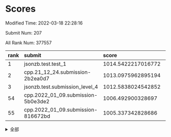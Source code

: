 # Scores

Modified Time: 2022-03-18 22:28:16

Submit Num: 207

All Rank Num: 377557

| rank |               submit               |       score        |       sigma        | pk_num |
| :--- | :--------------------------------- | :----------------- | :----------------- | :----- |
| 1    | jsonzb.test.test_1                 | 1014.5422217016772 | 0.8267250776605646 | 7295   |
| 2    | cpp.21_12_24.submission-2b2ea0d7   | 1013.0975962895194 | 0.8089134734711246 | 7295   |
| 3    | jsonzb.test.submission_level_4     | 1012.5838024542852 | 0.7982103551234477 | 7296   |
| 54   | cpp.2022_01_09.submission-5b0e3de2 | 1006.492900328697  | 0.7251149724335441 | 7293   |
| 55   | cpp.2022_01_09.submission-816672bd | 1005.337342828686  | 0.725300789377563  | 7296   |


<details>
<summary>全部</summary>

| rank |                 submit                 |       score        |       sigma        | pk_num |
| :--- | :------------------------------------- | :----------------- | :----------------- | :----- |
| 1    | jsonzb.test.test_1                     | 1014.5422217016772 | 0.8267250776605646 | 7295   |
| 2    | cpp.21_12_24.submission-2b2ea0d7       | 1013.0975962895194 | 0.8089134734711246 | 7295   |
| 3    | jsonzb.test.submission_level_4         | 1012.5838024542852 | 0.7982103551234477 | 7296   |
| 4    | gobigger.level_3.submission_level_3_36 | 1011.781978531577  | 0.7779350972136263 | 7298   |
| 5    | gobigger.level_3.submission_level_3_25 | 1011.1479145001323 | 0.7864147159961264 | 7293   |
| 6    | gobigger.level_3.submission_level_3_14 | 1011.0885995025086 | 0.7758881684333271 | 7295   |
| 7    | gobigger.level_3.submission_level_3_38 | 1011.0002452486119 | 0.7552608644316794 | 7291   |
| 8    | gobigger.level_3.submission_level_3_47 | 1010.8437077212469 | 0.7605930879189775 | 7294   |
| 9    | gobigger.level_3.submission_level_3_40 | 1010.8172185668632 | 0.7633255665361905 | 7297   |
| 10   | gobigger.level_3.submission_level_3_16 | 1010.7889720853836 | 0.770921416819448  | 7301   |
| 11   | gobigger.level_3.submission_level_3_24 | 1010.7663453694208 | 0.7389702797666724 | 7297   |
| 12   | gobigger.level_3.submission_level_3_44 | 1010.732688356538  | 0.7882058939668031 | 7293   |
| 13   | gobigger.level_3.submission_level_3_33 | 1010.6508970841143 | 0.748136611527369  | 7300   |
| 14   | gobigger.level_3.submission_level_3_6  | 1010.561861334846  | 0.7667048949982191 | 7296   |
| 15   | gobigger.level_3.submission_level_3_28 | 1010.5217909069912 | 0.781427862725792  | 7295   |
| 16   | gobigger.level_3.submission_level_3_42 | 1010.503223794876  | 0.7703538708474944 | 7300   |
| 17   | gobigger.level_3.submission_level_3_18 | 1010.476462738825  | 0.7362202402750491 | 7292   |
| 18   | gobigger.level_3.submission_level_3_5  | 1010.4665750098769 | 0.7363776704236596 | 7294   |
| 19   | gobigger.level_3.submission_level_3_37 | 1010.4541829432145 | 0.7546814563355756 | 7294   |
| 20   | gobigger.level_3.submission_level_3_21 | 1010.4228455230527 | 0.7557254588557902 | 7302   |
| 21   | gobigger.level_3.submission_level_3_46 | 1010.4071149460124 | 0.765054486293006  | 7295   |
| 22   | gobigger.level_3.submission_level_3_11 | 1010.2898171033396 | 0.7553855744872817 | 7294   |
| 23   | gobigger.level_3.submission_level_3_10 | 1010.2491454968462 | 0.7706168166137647 | 7301   |
| 24   | gobigger.level_3.submission_level_3_7  | 1010.2468918484794 | 0.7622512194345682 | 7295   |
| 25   | gobigger.level_3.submission_level_3_22 | 1010.2256306606212 | 0.7401356607015466 | 7290   |
| 26   | gobigger.level_3.submission_level_3_17 | 1010.2146008192519 | 0.7537623511685889 | 7294   |
| 27   | gobigger.level_3.submission_level_3_3  | 1010.1126491723794 | 0.7483612536031907 | 7296   |
| 28   | gobigger.level_3.submission_level_3_35 | 1010.0791551220847 | 0.7427043381255368 | 7303   |
| 29   | gobigger.level_3.submission_level_3_32 | 1010.0789803745583 | 0.7643620366221138 | 7295   |
| 30   | gobigger.level_3.submission_level_3_45 | 1010.0558205029624 | 0.7640990526745141 | 7297   |
| 31   | gobigger.level_3.submission_level_3_49 | 1010.0167367913103 | 0.754932307512484  | 7297   |
| 32   | gobigger.level_3.submission_level_3_43 | 1009.9406722944016 | 0.777567655011971  | 7294   |
| 33   | gobigger.level_3.submission_level_3_2  | 1009.8386777383407 | 0.762068888844585  | 7299   |
| 34   | gobigger.level_3.submission_level_3_12 | 1009.8111250329754 | 0.7586683569838775 | 7298   |
| 35   | gobigger.level_3.submission_level_3_39 | 1009.7697304697717 | 0.7661361692164396 | 7296   |
| 36   | gobigger.level_3.submission_level_3_0  | 1009.7397329798135 | 0.7240148241691946 | 7300   |
| 37   | gobigger.level_3.submission_level_3_26 | 1009.6665235069435 | 0.7619302562268954 | 7296   |
| 38   | gobigger.level_3.submission_level_3_1  | 1009.6111889146711 | 0.7703148851390019 | 7293   |
| 39   | gobigger.level_3.submission_level_3_23 | 1009.6011261403395 | 0.7603177142227161 | 7293   |
| 40   | gobigger.level_3.submission_level_3_9  | 1009.5440651579268 | 0.7725088159430755 | 7285   |
| 41   | gobigger.level_3.submission_level_3_19 | 1009.4986464440823 | 0.7575874149292892 | 7289   |
| 42   | gobigger.level_3.submission_level_3_8  | 1009.4228905479541 | 0.740619357807194  | 7298   |
| 43   | gobigger.level_3.submission_level_3_20 | 1009.4067056538846 | 0.7541398144203181 | 7298   |
| 44   | gobigger.level_3.submission_level_3_4  | 1009.4024749385306 | 0.7702754337029986 | 7294   |
| 45   | gobigger.level_3.submission_level_3_34 | 1009.3031052498264 | 0.7621575515868666 | 7299   |
| 46   | gobigger.level_3.submission_level_3_41 | 1009.2896057201348 | 0.7375676630520749 | 7295   |
| 47   | gobigger.level_3.submission_level_3_27 | 1009.2410147269119 | 0.7353344608766135 | 7295   |
| 48   | gobigger.level_3.submission_level_3_29 | 1009.2312776282969 | 0.7620680132493368 | 7301   |
| 49   | gobigger.level_3.submission_level_3_30 | 1009.167682008549  | 0.7345393852650557 | 7293   |
| 50   | gobigger.level_3.submission_level_3_13 | 1009.1532664481807 | 0.762932539564853  | 7294   |
| 51   | gobigger.level_3.submission_level_3_15 | 1009.0903906124624 | 0.7520828868798027 | 7298   |
| 52   | gobigger.level_3.submission_level_3_31 | 1008.9494022839626 | 0.744006973296357  | 7294   |
| 53   | gobigger.level_3.submission_level_3_48 | 1008.3467491107979 | 0.7425745489527055 | 7293   |
| 54   | cpp.2022_01_09.submission-5b0e3de2     | 1006.492900328697  | 0.7251149724335441 | 7293   |
| 55   | cpp.2022_01_09.submission-816672bd     | 1005.337342828686  | 0.725300789377563  | 7296   |
| 56   | gobigger.level_1.submission_level_1_37 | 1004.9375648117251 | 0.7269305585216154 | 7294   |
| 57   | gobigger.level_1.submission_level_1_48 | 1004.8774858404506 | 0.7131094284054118 | 7287   |
| 58   | gobigger.level_1.submission_level_1_32 | 1004.5885686455578 | 0.7311398216496503 | 7299   |
| 59   | gobigger.level_1.submission_level_1_20 | 1004.4152663017217 | 0.7306645497757119 | 7295   |
| 60   | gobigger.level_1.submission_level_1_2  | 1004.2660409718593 | 0.7216034833804224 | 7294   |
| 61   | gobigger.level_1.submission_level_1_43 | 1004.1121390693306 | 0.7203085326273395 | 7296   |
| 62   | gobigger.level_1.submission_level_1_45 | 1004.084752960393  | 0.7292570479080486 | 7300   |
| 63   | gobigger.level_1.submission_level_1_30 | 1004.0514802758119 | 0.7189456982488256 | 7294   |
| 64   | gobigger.level_1.submission_level_1_16 | 1004.0076819157802 | 0.722378486422495  | 7298   |
| 65   | gobigger.level_1.submission_level_1_18 | 1003.9495965077963 | 0.7100988014340546 | 7295   |
| 66   | gobigger.level_1.submission_level_1_49 | 1003.8704948692474 | 0.7126086075060567 | 7295   |
| 67   | gobigger.level_1.submission_level_1_36 | 1003.806736111642  | 0.7191759706967111 | 7297   |
| 68   | gobigger.level_1.submission_level_1_27 | 1003.6840250262669 | 0.7201450991575937 | 7295   |
| 69   | gobigger.level_1.submission_level_1_0  | 1003.6515590870684 | 0.7124493128591196 | 7295   |
| 70   | gobigger.level_1.submission_level_1_9  | 1003.6115661195281 | 0.7127850544820676 | 7298   |
| 71   | gobigger.level_1.submission_level_1_26 | 1003.6062068038135 | 0.7217376086968986 | 7297   |
| 72   | gobigger.level_1.submission_level_1_10 | 1003.601017849887  | 0.7213558860702928 | 7296   |
| 73   | gobigger.level_1.submission_level_1_17 | 1003.5847791270945 | 0.713833519393971  | 7293   |
| 74   | gobigger.level_1.submission_level_1_35 | 1003.5171224644394 | 0.7142010831478925 | 7298   |
| 75   | gobigger.level_1.submission_level_1_28 | 1003.4830401703407 | 0.730240459713198  | 7299   |
| 76   | gobigger.level_1.submission_level_1_34 | 1003.476478428994  | 0.7169770641211917 | 7295   |
| 77   | gobigger.level_1.submission_level_1_11 | 1003.4604175884369 | 0.7235173585280272 | 7294   |
| 78   | gobigger.level_1.submission_level_1_7  | 1003.4391231886835 | 0.7127012966087759 | 7295   |
| 79   | gobigger.level_1.submission_level_1_46 | 1003.3540392554397 | 0.7198791071968118 | 7293   |
| 80   | gobigger.level_1.submission_level_1_19 | 1003.3343949138103 | 0.7227183792973362 | 7291   |
| 81   | gobigger.level_1.submission_level_1_40 | 1003.3324294999325 | 0.7128353469571268 | 7289   |
| 82   | gobigger.level_1.submission_level_1_24 | 1003.2506859683997 | 0.7187668224837757 | 7301   |
| 83   | gobigger.level_1.submission_level_1_44 | 1003.2005984137226 | 0.7297496132360993 | 7296   |
| 84   | gobigger.level_1.submission_level_1_5  | 1003.1821436489959 | 0.7257375945211302 | 7293   |
| 85   | gobigger.level_1.submission_level_1_22 | 1003.173795776955  | 0.720699421129406  | 7299   |
| 86   | gobigger.level_1.submission_level_1_25 | 1003.1553828066234 | 0.7271500438330442 | 7296   |
| 87   | gobigger.level_1.submission_level_1_12 | 1003.1341697449438 | 0.7121941660397857 | 7297   |
| 88   | gobigger.level_1.submission_level_1_21 | 1003.1223010952168 | 0.7143020459947435 | 7299   |
| 89   | gobigger.level_1.submission_level_1_1  | 1003.0892983942902 | 0.7129809829834961 | 7292   |
| 90   | gobigger.level_1.submission_level_1_42 | 1003.0848333696078 | 0.7124339473233063 | 7291   |
| 91   | gobigger.level_1.submission_level_1_23 | 1003.0571705224016 | 0.7194669171264353 | 7298   |
| 92   | gobigger.level_1.submission_level_1_39 | 1003.040357232561  | 0.7125055663440955 | 7292   |
| 93   | gobigger.level_1.submission_level_1_33 | 1003.0001465708658 | 0.716102104008691  | 7295   |
| 94   | gobigger.level_1.submission_level_1_6  | 1002.878520141084  | 0.7205472363475804 | 7299   |
| 95   | gobigger.level_1.submission_level_1_8  | 1002.8586377506831 | 0.7147926131692542 | 7292   |
| 96   | gobigger.level_1.submission_level_1_41 | 1002.8485344505497 | 0.723304255279009  | 7301   |
| 97   | gobigger.level_1.submission_level_1_13 | 1002.827328848258  | 0.7166216110366921 | 7300   |
| 98   | gobigger.level_1.submission_level_1_15 | 1002.824938917053  | 0.7100606223383904 | 7292   |
| 99   | gobigger.level_1.submission_level_1_14 | 1002.7989367260059 | 0.7076048091161409 | 7298   |
| 100  | gobigger.level_1.submission_level_1_47 | 1002.7852102494365 | 0.7103401399856201 | 7295   |
| 101  | gobigger.level_1.submission_level_1_3  | 1002.6279228242614 | 0.716916760180061  | 7295   |
| 102  | gobigger.level_1.submission_level_1_31 | 1002.5950837876422 | 0.7127140704646678 | 7294   |
| 103  | gobigger.level_1.submission_level_1_38 | 1002.567536311804  | 0.7194165406675045 | 7295   |
| 104  | gobigger.level_1.submission_level_1_29 | 1002.344754751909  | 0.7141123376610904 | 7296   |
| 105  | gobigger.level_1.submission_level_1_4  | 1001.9372939021001 | 0.7122879913830876 | 7300   |
| 106  | gobigger.random.submission_random_42   | 997.8673563276102  | 0.7117183040298108 | 7298   |
| 107  | gobigger.random.submission_random_11   | 997.2776714799945  | 0.7125985696339312 | 7294   |
| 108  | gobigger.random.submission_random_30   | 997.1916478489709  | 0.7086317242846136 | 7295   |
| 109  | gobigger.random.submission_random_18   | 997.0362021992488  | 0.6989119340792544 | 7295   |
| 110  | gobigger.random.submission_random_7    | 997.0171933190052  | 0.7083317588476223 | 7294   |
| 111  | gobigger.random.submission_random_17   | 996.6549635194164  | 0.7086604193401332 | 7290   |
| 112  | gobigger.random.submission_random_6    | 996.5694775535425  | 0.7173339227445645 | 7295   |
| 113  | gobigger.random.submission_random_31   | 996.5118852399619  | 0.7124631463397771 | 7297   |
| 114  | gobigger.random.submission_random_44   | 996.4896627236596  | 0.7052649570894406 | 7295   |
| 115  | gobigger.random.submission_random_45   | 996.4846235989202  | 0.7070660533389592 | 7297   |
| 116  | gobigger.random.submission_random_36   | 996.4781535341212  | 0.7118400291809038 | 7296   |
| 117  | gobigger.random.submission_random_49   | 996.4742092572316  | 0.7112166059411242 | 7294   |
| 118  | gobigger.random.submission_random_5    | 996.3430207742438  | 0.6967955588469625 | 7300   |
| 119  | gobigger.random.submission_random_9    | 996.306636814176   | 0.7019160916183419 | 7297   |
| 120  | gobigger.random.submission_random_12   | 996.1857409116799  | 0.7080690235047477 | 7294   |
| 121  | gobigger.random.submission_random_0    | 996.1623935269689  | 0.7107329274350903 | 7290   |
| 122  | gobigger.random.submission_random_15   | 996.1454899107968  | 0.7143042674281064 | 7299   |
| 123  | gobigger.random.submission_random_25   | 996.0219488854258  | 0.7290965015655707 | 7295   |
| 124  | gobigger.random.submission_random_48   | 995.987206263197   | 0.7093741885321435 | 7295   |
| 125  | gobigger.random.submission_random_39   | 995.9847199493155  | 0.6935767735711544 | 7297   |
| 126  | gobigger.random.submission_random_33   | 995.9402358624255  | 0.7155460632281815 | 7295   |
| 127  | gobigger.random.submission_random_37   | 995.9239775129764  | 0.7103953317013021 | 7298   |
| 128  | gobigger.random.submission_random_2    | 995.8101172842548  | 0.718598863777338  | 7298   |
| 129  | gobigger.random.submission_random_26   | 995.8082537711603  | 0.7122388966106576 | 7295   |
| 130  | gobigger.random.submission_random_28   | 995.7830197580449  | 0.7030334961162327 | 7294   |
| 131  | gobigger.random.submission_random_16   | 995.735598573818   | 0.724539924748916  | 7293   |
| 132  | gobigger.random.submission_random_47   | 995.7254255882548  | 0.7136314286638564 | 7293   |
| 133  | gobigger.random.submission_random_34   | 995.7228291217764  | 0.7285373556156396 | 7292   |
| 134  | gobigger.random.submission_random_20   | 995.7105139495757  | 0.7081662672330775 | 7296   |
| 135  | gobigger.random.submission_random_10   | 995.7010182648261  | 0.7100480352333717 | 7295   |
| 136  | gobigger.random.submission_random_38   | 995.6804138496021  | 0.7144952221247335 | 7298   |
| 137  | gobigger.random.submission_random_40   | 995.6746887998564  | 0.7026299367973045 | 7294   |
| 138  | gobigger.random.submission_random_23   | 995.668441284185   | 0.7085693386096682 | 7296   |
| 139  | gobigger.random.submission_random_14   | 995.6326273759428  | 0.7135417355576809 | 7298   |
| 140  | gobigger.random.submission_random_27   | 995.6194044241896  | 0.7186571941197085 | 7298   |
| 141  | gobigger.random.submission_random_3    | 995.5709873143459  | 0.708674443441509  | 7296   |
| 142  | gobigger.random.submission_random_4    | 995.5440162364227  | 0.7207520983956027 | 7294   |
| 143  | gobigger.random.submission_random_32   | 995.5179117998744  | 0.720155072317603  | 7296   |
| 144  | gobigger.random.submission_random_35   | 995.4929224822909  | 0.7241984999640181 | 7297   |
| 145  | gobigger.random.submission_random_8    | 995.4914775166717  | 0.7122522507671694 | 7299   |
| 146  | gobigger.random.submission_random_29   | 995.4877256135117  | 0.7080404265590315 | 7299   |
| 147  | gobigger.random.submission_random_1    | 995.3943912268928  | 0.7087376664166923 | 7292   |
| 148  | gobigger.random.submission_random_24   | 995.2920628037326  | 0.7145457431196719 | 7292   |
| 149  | gobigger.random.submission_random_21   | 995.1520528686793  | 0.7116989790744356 | 7299   |
| 150  | gobigger.random.submission_random_41   | 995.1448239848182  | 0.7025994612981438 | 7298   |
| 151  | gobigger.random.submission_random_22   | 995.0823979326095  | 0.7197125216267711 | 7299   |
| 152  | gobigger.random.submission_random_43   | 994.9923926122472  | 0.7015068916477694 | 7292   |
| 153  | gobigger.random.submission_random_13   | 994.9915242945708  | 0.7017523423162664 | 7297   |
| 154  | gobigger.random.submission_random_46   | 994.8528583906734  | 0.7175437352755912 | 7299   |
| 155  | gobigger.random.submission_random_19   | 994.3179800165638  | 0.7330538502539505 | 7295   |
| 156  | gobigger.level_2.submission_level_2_43 | 994.2327396585715  | 0.730125437983886  | 7298   |
| 157  | gobigger.level_2.submission_level_2_14 | 993.363281875478   | 0.7350953471502482 | 7295   |
| 158  | gobigger.level_2.submission_level_2_37 | 993.3469031055647  | 0.7389797096857569 | 7297   |
| 159  | gobigger.level_2.submission_level_2_46 | 993.0779312182607  | 0.7318248798668658 | 7298   |
| 160  | gobigger.level_2.submission_level_2_13 | 993.044432444681   | 0.738016660648019  | 7294   |
| 161  | gobigger.level_2.submission_level_2_42 | 993.0384393372483  | 0.7436377885176356 | 7294   |
| 162  | gobigger.level_2.submission_level_2_39 | 992.9154824161029  | 0.7390792963861506 | 7295   |
| 163  | gobigger.level_2.submission_level_2_36 | 992.9113100242557  | 0.7494710418569526 | 7301   |
| 164  | gobigger.level_2.submission_level_2_16 | 992.8691727262222  | 0.7483094178599167 | 7300   |
| 165  | gobigger.level_2.submission_level_2_17 | 992.6440401164912  | 0.7463515914485356 | 7297   |
| 166  | gobigger.level_2.submission_level_2_49 | 992.5900096398493  | 0.7408530964629587 | 7299   |
| 167  | gobigger.level_2.submission_level_2_47 | 992.5272648511104  | 0.738400538976879  | 7295   |
| 168  | gobigger.level_2.submission_level_2_22 | 992.5221608918486  | 0.7387760069690484 | 7299   |
| 169  | gobigger.level_2.submission_level_2_9  | 992.5177581309925  | 0.7452198792010891 | 7296   |
| 170  | gobigger.level_2.submission_level_2_7  | 992.3796067717226  | 0.7353999516133596 | 7296   |
| 171  | gobigger.level_2.submission_level_2_11 | 992.3555627328794  | 0.7335650552721668 | 7299   |
| 172  | gobigger.level_2.submission_level_2_15 | 992.3198884924013  | 0.761225580682586  | 7299   |
| 173  | gobigger.level_2.submission_level_2_0  | 992.2769894339295  | 0.7418622144500031 | 7298   |
| 174  | gobigger.level_2.submission_level_2_18 | 992.2644901803463  | 0.7532340578975034 | 7295   |
| 175  | gobigger.level_2.submission_level_2_1  | 992.1983529717944  | 0.7297728394904953 | 7299   |
| 176  | gobigger.level_2.submission_level_2_48 | 992.1062552502424  | 0.7674166996034913 | 7293   |
| 177  | gobigger.level_2.submission_level_2_38 | 992.0050734225479  | 0.7428898552365372 | 7302   |
| 178  | gobigger.level_2.submission_level_2_45 | 991.9994893474908  | 0.7317376572533661 | 7294   |
| 179  | gobigger.level_2.submission_level_2_6  | 991.9570417225932  | 0.7416850919660268 | 7296   |
| 180  | gobigger.level_2.submission_level_2_32 | 991.9430195642115  | 0.7465233774303173 | 7292   |
| 181  | gobigger.level_2.submission_level_2_44 | 991.9318354226285  | 0.7580907169679362 | 7289   |
| 182  | gobigger.level_2.submission_level_2_25 | 991.8817235104891  | 0.73859680334386   | 7297   |
| 183  | gobigger.level_2.submission_level_2_30 | 991.8435315382833  | 0.7485157649628781 | 7297   |
| 184  | gobigger.level_2.submission_level_2_29 | 991.8402589868533  | 0.7378789041690929 | 7297   |
| 185  | gobigger.level_2.submission_level_2_26 | 991.7440707389572  | 0.7676834217808974 | 7297   |
| 186  | gobigger.level_2.submission_level_2_24 | 991.6054404827901  | 0.7471282547677393 | 7291   |
| 187  | gobigger.level_2.submission_level_2_2  | 991.5705751787349  | 0.7424041045363365 | 7300   |
| 188  | gobigger.level_2.submission_level_2_33 | 991.5494894787789  | 0.748465712142955  | 7300   |
| 189  | gobigger.level_2.submission_level_2_10 | 991.4723725632034  | 0.7556931503623304 | 7292   |
| 190  | gobigger.level_2.submission_level_2_19 | 991.4383357980796  | 0.751711797885825  | 7296   |
| 191  | gobigger.level_2.submission_level_2_12 | 991.4235971526776  | 0.7775118836299626 | 7301   |
| 192  | gobigger.level_2.submission_level_2_28 | 991.3093099478875  | 0.7532053440511987 | 7295   |
| 193  | gobigger.level_2.submission_level_2_41 | 991.2248417188669  | 0.739335662762254  | 7295   |
| 194  | gobigger.level_2.submission_level_2_35 | 991.2183732903741  | 0.7566434138013169 | 7295   |
| 195  | gobigger.level_2.submission_level_2_21 | 991.2140545518281  | 0.7533936615464261 | 7292   |
| 196  | gobigger.level_2.submission_level_2_3  | 991.1856447807907  | 0.7433692673725724 | 7294   |
| 197  | gobigger.level_2.submission_level_2_27 | 991.1704770064875  | 0.7469001700405447 | 7297   |
| 198  | gobigger.level_2.submission_level_2_4  | 991.1689231997764  | 0.7511304239586428 | 7301   |
| 199  | gobigger.level_2.submission_level_2_5  | 991.1418132594415  | 0.7400660892786738 | 7298   |
| 200  | gobigger.level_2.submission_level_2_20 | 991.12209924867    | 0.7498338255023546 | 7294   |
| 201  | gobigger.level_2.submission_level_2_31 | 991.0032562312193  | 0.748335201432171  | 7300   |
| 202  | gobigger.level_2.submission_level_2_34 | 990.9782401519278  | 0.7510020430796304 | 7297   |
| 203  | gobigger.level_2.submission_level_2_23 | 990.7133960852749  | 0.7526084853205025 | 7293   |
| 204  | gobigger.level_2.submission_level_2_40 | 990.5291003002077  | 0.7811317482206349 | 7297   |
| 205  | gobigger.level_2.submission_level_2_8  | 990.5039255344351  | 0.7622630551357314 | 7297   |
| 206  | gobigger.none.submission_none_0        | 975.9810183935653  | 1.4130054665651008 | 7291   |
| 207  | gobigger.none.submission_none_1        | 974.9591253090896  | 1.5175885196406698 | 7296   |

</details>
